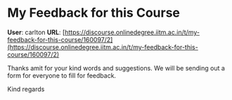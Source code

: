 # My Feedback for this Course

**User**: carlton
**URL**: [https://discourse.onlinedegree.iitm.ac.in/t/my-feedback-for-this-course/160097/2](https://discourse.onlinedegree.iitm.ac.in/t/my-feedback-for-this-course/160097/2)

Thanks amit for your kind words and suggestions. We will be sending out a form for everyone to fill for feedback.

Kind regards
